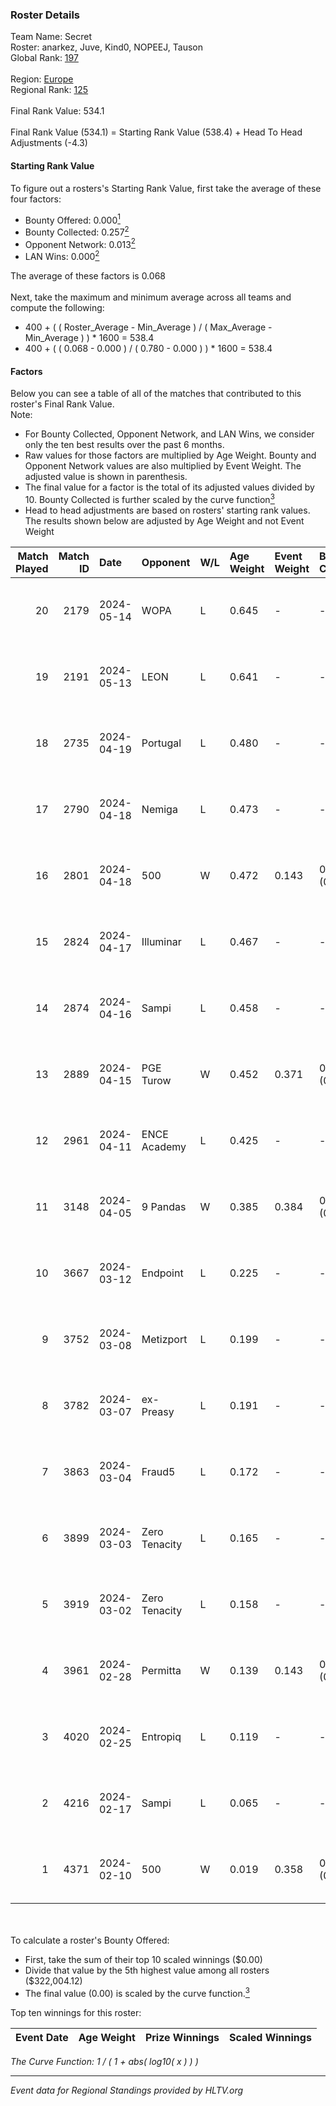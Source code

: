 ### Roster Details<br />
Team Name: Secret<br />
Roster: anarkez, Juve, Kind0, NOPEEJ, Tauson<br />
Global Rank: [197](../standings_global.md)<br />
<br />
Region: [Europe]( ../standings_europe.md)<br />
Regional Rank: [125]( ../standings_europe.md)<br />
<br />
Final Rank Value:  534.1<br />
<br />
Final Rank Value (534.1) = Starting Rank Value (538.4) + Head To Head Adjustments (-4.3)<br />

#### Starting Rank Value<br />
To figure out a rosters's Starting Rank Value, first take the average of these four factors:<br />
- Bounty Offered: 0.000[<sup>1</sup>](#table2)
- Bounty Collected: 0.257[<sup>2</sup>](#table1)
- Opponent Network: 0.013[<sup>2</sup>](#table1)
- LAN Wins: 0.000[<sup>2</sup>](#table1)

The average of these factors is 0.068<br />
<br />
Next, take the maximum and minimum average across all teams and compute the following:<br />
- 400 + ( ( Roster_Average - Min_Average ) / ( Max_Average - Min_Average ) ) * 1600 = 538.4
- 400 + ( ( 0.068 - 0.000 ) / ( 0.780 - 0.000 ) ) * 1600 = 538.4


#### Factors<br />
Below you can see a table of all of the matches that contributed to this roster's Final Rank Value.<br />
Note:<br />

- For Bounty Collected, Opponent Network, and LAN Wins, we consider only the ten best results over the past 6 months.
- Raw values for those factors are multiplied by Age Weight. Bounty and Opponent Network values are also multiplied by Event Weight. The adjusted value is shown in parenthesis.
- The final value for a factor is the total of its adjusted values divided by 10. Bounty Collected is further scaled by the curve function[<sup>3</sup>](#curveFunction)
- Head to head adjustments are based on rosters' starting rank values. The results shown below are adjusted by Age Weight and not Event Weight
<span id="table1"></span><br />


| Match Played | Match ID | Date       | Opponent      | W/L | Age Weight | Event Weight | Bounty Collected | Opponent Network | LAN Wins  | H2H Adj. | Roster                                 |
| -: | -: | :- | :- | :- | :- | :- | :- | :- | :- | -: | :- |
|           20 |     2179 | 2024-05-14 | WOPA          | L   | 0.645      | -            | -                | -                | -         |    -7.90 | anarkez, Juve, Kind0, NOPEEJ, Tauson   |
|           19 |     2191 | 2024-05-13 | LEON          | L   | 0.641      | -            | -                | -                | -         |    -6.24 | anarkez, Juve, Kind0, NOPEEJ, Tauson   |
|           18 |     2735 | 2024-04-19 | Portugal      | L   | 0.480      | -            | -                | -                | -         |    -4.84 | anarkez, Kind0, Maze, NOPEEJ, Tauson   |
|           17 |     2790 | 2024-04-18 | Nemiga        | L   | 0.473      | -            | -                | -                | -         |    -0.47 | anarkez, Kind0, Maze, NOPEEJ, Tauson   |
|           16 |     2801 | 2024-04-18 | 500           | W   | 0.472      | 0.143        | 0.001 (0.000)    | 0.094 (0.006)    | 0 (0.000) |    11.10 | anarkez, Kind0, Maze, NOPEEJ, Tauson   |
|           15 |     2824 | 2024-04-17 | Illuminar     | L   | 0.467      | -            | -                | -                | -         |    -7.97 | anarkez, Kind0, Maze, NOPEEJ, Tauson   |
|           14 |     2874 | 2024-04-16 | Sampi         | L   | 0.458      | -            | -                | -                | -         |    -1.73 | anarkez, Kind0, Maze, NOPEEJ, Tauson   |
|           13 |     2889 | 2024-04-15 | PGE Turow     | W   | 0.452      | 0.371        | 0.001 (0.000)    | 0.019 (0.003)    | 0 (0.000) |     9.20 | anarkez, Kind0, Maze, NOPEEJ, Tauson   |
|           12 |     2961 | 2024-04-11 | ENCE Academy  | L   | 0.425      | -            | -                | -                | -         |    -3.73 | anarkez, Kind0, Maze, NOPEEJ, Tauson   |
|           11 |     3148 | 2024-04-05 | 9 Pandas      | W   | 0.385      | 0.384        | 0.081 (0.012)    | 0.718 (0.106)    | 0 (0.000) |    11.34 | anarkez, Kind0, Maze, NOPEEJ, Tauson   |
|           10 |     3667 | 2024-03-12 | Endpoint      | L   | 0.225      | -            | -                | -                | -         |    -0.87 | anarkez, Kind0, Maze, NOPEEJ, Tauson   |
|            9 |     3752 | 2024-03-08 | Metizport     | L   | 0.199      | -            | -                | -                | -         |    -0.95 | anarkez, innocent, Kind0, Maze, Tauson |
|            8 |     3782 | 2024-03-07 | ex-Preasy     | L   | 0.191      | -            | -                | -                | -         |    -1.18 | anarkez, innocent, Kind0, Maze, Tauson |
|            7 |     3863 | 2024-03-04 | Fraud5        | L   | 0.172      | -            | -                | -                | -         |    -1.93 | anarkez, innocent, Kind0, Maze, Tauson |
|            6 |     3899 | 2024-03-03 | Zero Tenacity | L   | 0.165      | -            | -                | -                | -         |    -0.21 | anarkez, innocent, Kind0, Maze, Tauson |
|            5 |     3919 | 2024-03-02 | Zero Tenacity | L   | 0.158      | -            | -                | -                | -         |    -0.20 | anarkez, innocent, Kind0, Maze, Tauson |
|            4 |     3961 | 2024-02-28 | Permitta      | W   | 0.139      | 0.143        | 0.024 (0.000)    | 0.863 (0.017)    | 0 (0.000) |     3.98 | anarkez, innocent, Kind0, Maze, Tauson |
|            3 |     4020 | 2024-02-25 | Entropiq      | L   | 0.119      | -            | -                | -                | -         |    -1.83 | anarkez, innocent, Kind0, Maze, Tauson |
|            2 |     4216 | 2024-02-17 | Sampi         | L   | 0.065      | -            | -                | -                | -         |    -0.26 | anarkez, innocent, Kind0, Maze, Tauson |
|            1 |     4371 | 2024-02-10 | 500           | W   | 0.019      | 0.358        | 0.001 (0.000)    | 0.094 (0.001)    | 0 (0.000) |     0.42 | anarkez, innocent, Kind0, Maze, Tauson |

<br />
<span id="table2"></span><br />
To calculate a roster's Bounty Offered:<br />

- First, take the sum of their top 10 scaled winnings ($0.00)
- Divide that value by the 5th highest value among all rosters ($322,004.12)
- The final value (0.00) is scaled by the curve function.[<sup>3</sup>](#curveFunction)

Top ten winnings for this roster:<br />

| Event Date | Age Weight | Prize Winnings | Scaled Winnings |
| :- | -: | :- | :- |


<span id="curveFunction"></span>_The Curve Function: 1 / ( 1 + abs( log10( x ) ) )_<br />

---
_Event data for Regional Standings provided by HLTV.org_<br />
